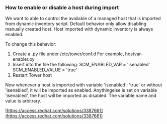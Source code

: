 ### How to enable or disable a host during import

We want to able to control the available of a managed host that is imported from dynamic inventory script.  Default behavior only allow disabling manually created host.  Host imported with dynamic inventory is always enabled.

To change this behavior:
1. Create a .py file under /etc/tower/conf.d  For example, hostvar-enabler.py
2. Insert into the file the following:
      SCM_ENABLED_VAR = 'isenabled'
      SCM_ENABLED_VALUE = 'true'
3. Restart Tower host

Now whenever a host is imported with variable 'isenabled': 'true' or without 'isenabled', it will be imported as enabled.  Anythingelse is set on variable 'isenabled', the host will be imported as disabled.  The variable name and value is arbitrary.

[https://access.redhat.com/solutions/3387661](https://access.redhat.com/solutions/3387661)